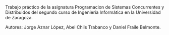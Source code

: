 Trabajo práctico de la asignatura Programacion de Sistemas Concurrentes y Distribuidos del segundo curso de Ingeniería Informática en la Universidad de Zaragoza.

Autores: Jorge Aznar López, Abel Chils Trabanco y Daniel Fraile Belmonte.
